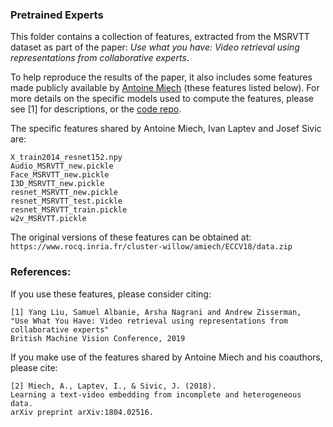 ### Pretrained Experts

This folder contains a collection of features, extracted from the MSRVTT dataset as part of the paper:
*Use what you have: Video retrieval using representations from collaborative experts*.

To help reproduce the results of the paper, it also includes some features made publicly available by [Antoine Miech](https://www.di.ens.fr/~miech/) (these features listed below).
For more details on the specific models used to compute the features, please see [1] for descriptions, or the [code repo](https://github.com/albanie/collaborative-experts).

The specific features shared by Antoine Miech, Ivan Laptev and Josef Sivic are:

```
X_train2014_resnet152.npy
Audio_MSRVTT_new.pickle
Face_MSRVTT_new.pickle
I3D_MSRVTT_new.pickle
resnet_MSRVTT_new.pickle
resnet_MSRVTT_test.pickle
resnet_MSRVTT_train.pickle
w2v_MSRVTT.pickle
```

The original versions of these features can be obtained at:
`https://www.rocq.inria.fr/cluster-willow/amiech/ECCV18/data.zip`

### References:

If you use these features, please consider citing:
```
[1] Yang Liu, Samuel Albanie, Arsha Nagrani and Andrew Zisserman,
"Use What You Have: Video retrieval using representations from collaborative experts"
British Machine Vision Conference, 2019
```

If you make use of the features shared by Antoine Miech and his coauthors, please cite:
```
[2] Miech, A., Laptev, I., & Sivic, J. (2018).
Learning a text-video embedding from incomplete and heterogeneous data.
arXiv preprint arXiv:1804.02516.
```
